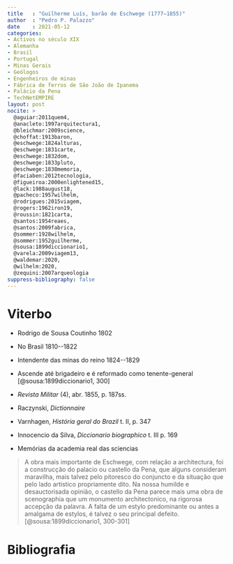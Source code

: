 ```yaml
---
title   : "Guilherme Luís, barão de Eschwege (1777–1855)"
author  : "Pedro P. Palazzo"
date    : 2021-05-12
categories:
- Activos no século XIX
- Alemanha
- Brasil
- Portugal
- Minas Gerais
- Geólogos
- Engenheiros de minas
- Fábrica de ferros de São João de Ipanema
- Palácio da Pena
- TechNetEMPIRE
layout: post
nocite: >
  @aguiar:2011quem4,
  @anacleto:1997arquitectura1,
  @bleichmar:2009science,
  @choffat:1913baron,
  @eschwege:1824alturas,
  @eschwege:1831carte,
  @eschwege:1832dom,
  @eschwege:1833pluto,
  @eschwege:1838memoria,
  @faciaben:2012tecnologia,
  @figueiroa:2000enlightened15,
  @lack:1988august18,
  @pacheco:1957wilhelm,
  @rodrigues:2015viagem,
  @rogers:1962iron19,
  @roussin:1821carta,
  @santos:1954reaes,
  @santos:2009fabrica,
  @sommer:1928wilhelm,
  @sommer:1952guilherme,
  @sousa:1899diccionario1,
  @varela:2009viagem13,
  @waldemar:2020,
  @wilhelm:2020,
  @zequini:2007arqueologia
suppress-bibliography: false
---
```


# Viterbo #

- Rodrigo de Sousa Coutinho 1802
- No Brasil 1810--1822
- Intendente das minas do reino 1824--1829
- Ascende até brigadeiro e é reformado como tenente-general
  [@sousa:1899diccionario1, 300]

- *Revista Militar* (4), abr. 1855, p. 187ss.
- Raczynski, *Dictionnaire*
- Varnhagen, *História geral do Brazil* t. II, p. 347
- Innocencio da Silva, *Diccionario biographico* t. III p. 169
- Memórias da academia real das sciencias

> A obra mais importante de Eschwege, com relação a architectura, foi a
> construcção do palacio ou castello da Pena, que alguns consideram
> maravilha, mais talvez pelo pitoresco do conjuncto e da situação que
> pelo lado artistico propriamente dito. Na nossa humilde e
> desauctorisada opinião, o castello da Pena parece mais uma obra de
> scenographia que um monumento architectonico, na rigorosa accepção da
> palavra. A falta de um estylo predominante ou antes a amalgama de
> estylos, é talvez o seu principal defeito.
> [@sousa:1899diccionario1, 300-301]

# Bibliografia #

